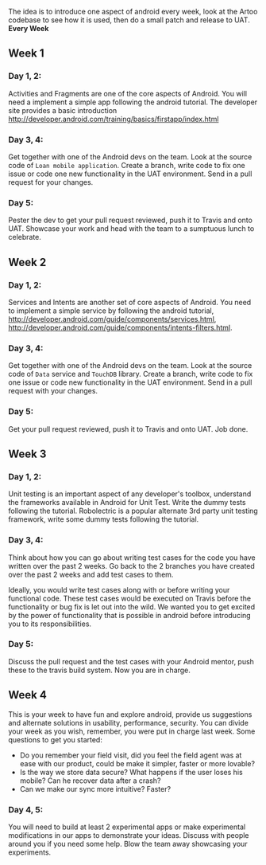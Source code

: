 
The idea is to introduce one aspect of android every week, look at the Artoo codebase to see how it is used, then do a small patch and release to UAT. **Every Week**

## Week 1
### Day 1, 2:
 Activities and Fragments are one of the core aspects of Android. You will need a implement a simple app following the android tutorial.
 The developer site provides a basic introduction http://developer.android.com/training/basics/firstapp/index.html

### Day 3, 4:
 Get together with one of the Android devs on the team. Look at the source code of `Loan mobile application`. Create a branch, write code to fix one issue or code one new functionality in the UAT environment. Send in a pull request for your changes.

### Day 5:
 Pester the dev to get your pull request reviewed, push it to Travis and onto UAT. Showcase your work and head with the team to a sumptuous lunch to celebrate.

## Week 2
### Day 1, 2:
  Services and Intents are another set of core aspects of Android. You need to implement a simple service by following the android tutorial, http://developer.android.com/guide/components/services.html, http://developer.android.com/guide/components/intents-filters.html.

### Day 3, 4:
  Get together with one of the Android devs on the team. Look at the source code of `Data` service and `TouchDB` library. Create a branch, write code to fix one issue or code new functionality in the UAT environment. Send in a pull request with your changes.

### Day 5:
  Get your pull request reviewed, push it to Travis and onto UAT. Job done.

## Week 3
### Day 1, 2:
  Unit testing is an important aspect of any developer's toolbox, understand the frameworks available in Android for Unit Test. Write the dummy tests following the tutorial.
  Robolectric is a popular alternate 3rd party unit testing framework, write some dummy tests following the tutorial.

### Day 3, 4:
  Think about how you can go about writing test cases for the code you have written over the past 2 weeks. Go back to the 2 branches you have created over the past 2 weeks and add test cases to them.
  
  Ideally, you would write test cases along with or before writing your functional code. These test cases would be executed on Travis before the functionality or bug fix is let out into the wild. We wanted you to get excited by the power of functionality that is possible in android before introducing you to its responsibilities.

### Day 5:
  Discuss the pull request and the test cases with your Android mentor, push these to the travis build system. Now you are in charge.

## Week 4
  This is your week to have fun and explore android, provide us suggestions and alternate solutions in usability, performance, security. You can divide your week as you wish, remember, you were put in charge last week. Some questions to get you started:
- Do you remember your field visit, did you feel the field agent was at ease with our product, could be make it simpler, faster or more lovable?
- Is the way we store data secure? What happens if the user loses his mobile? Can he recover data after a crash?
- Can we make our sync more intuitive? Faster?

### Day 4, 5:
  You will need to build at least 2 experimental apps or make experimental modifications in our apps to demonstrate your ideas. Discuss with people around you if you need some help. Blow the team away showcasing your experiments.



